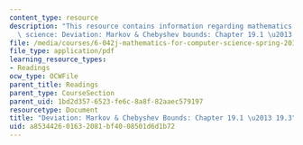 ```yaml
---
content_type: resource
description: "This resource contains information regarding mathematics for computer\
  \ science: Deviation: Markov & Chebyshev bounds: Chapter 19.1 \u2013 19.3."
file: /media/courses/6-042j-mathematics-for-computer-science-spring-2015/a853442601632081bf4008501d6d1b72_MIT6_042JS15_Session33.pdf
file_type: application/pdf
learning_resource_types:
- Readings
ocw_type: OCWFile
parent_title: Readings
parent_type: CourseSection
parent_uid: 1bd2d357-6523-fe6c-8a8f-82aaec579197
resourcetype: Document
title: "Deviation: Markov & Chebyshev Bounds: Chapter 19.1 \u2013 19.3"
uid: a8534426-0163-2081-bf40-08501d6d1b72
---
```

